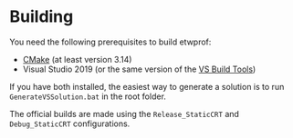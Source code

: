 Building
==========

You need the following prerequisites to build etwprof:
* [CMake](https://cmake.org/) (at least version 3.14)
* Visual Studio 2019 (or the same version of the [VS Build Tools](http://landinghub.visualstudio.com/visual-cpp-build-tools))

If you have both installed, the easiest way to generate a solution is to run `GenerateVSSolution.bat` in the root folder.

The official builds are made using the `Release_StaticCRT` and `Debug_StaticCRT` configurations.